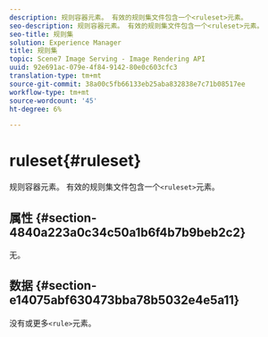```yaml
---
description: 规则容器元素。 有效的规则集文件包含一个<ruleset>元素。
seo-description: 规则容器元素。 有效的规则集文件包含一个<ruleset>元素。
seo-title: 规则集
solution: Experience Manager
title: 规则集
topic: Scene7 Image Serving - Image Rendering API
uuid: 92e691ac-079e-4f84-9142-80e0c603cfc3
translation-type: tm+mt
source-git-commit: 38a00c5fb66133eb25aba832838e7c71b08517ee
workflow-type: tm+mt
source-wordcount: '45'
ht-degree: 6%

---
```



# ruleset{#ruleset}

规则容器元素。 有效的规则集文件包含一个`<ruleset>`元素。

## 属性 {#section-4840a223a0c34c50a1b6f4b7b9beb2c2}

无。

## 数据 {#section-e14075abf630473bba78b5032e4e5a11}

没有或更多`<rule>`元素。
